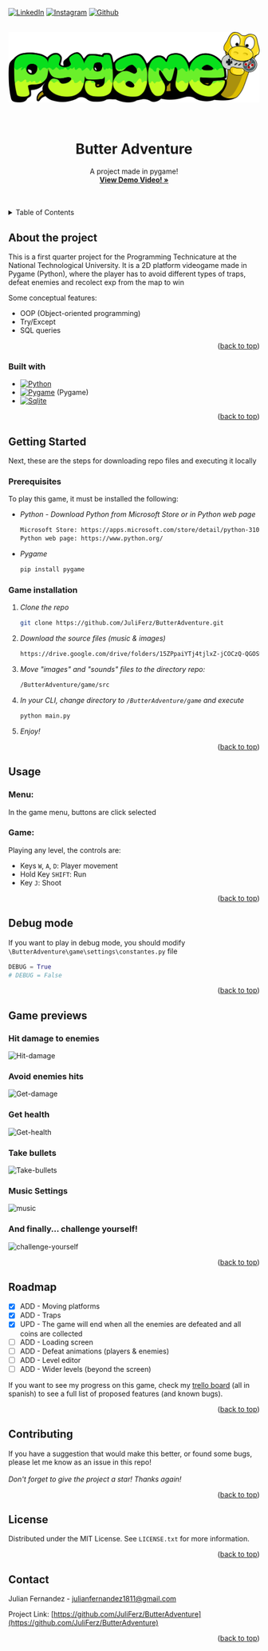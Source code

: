 <a name="readme-top"></a>
<!--
*** Project: Made in Pygame - Python
*** License: MIT License
*** Author: Julian Fernandez
-->

[![LinkedIn][linedin_img]][linkedin_link] [![Instagram][instagram_img]][instagram_link] [![Github][github_img]][github_link] 

<!-- PROJECT LOGO -->
<br />
<div align="center">
  <a>
    <img src="https://raw.githubusercontent.com/pygame/pygame/main/docs/reST/_static/pygame_logo.svg" alt="Logo">
  </a>
  <br />  <br />  <br />
  <h1 align="center">Butter Adventure</h1>

  <p align="center">
    A project made in pygame!
    <br />
    <a href="https://youtu.be/PAlTpb0GGug"><strong>View Demo Video! »</strong></a>
    <br />
  </p>
</div>


<br />
<br />
<!-- TABLE OF CONTENTS -->
<details>
  <summary>Table of Contents</summary>
  <ol>
    <li>
      <a href="#about-the-project">About the project</a>
      <ul>
        <li><a href="#built-with">Built with</a></li>
      </ul>
    </li>
    <li>
      <a href="#getting-started">Getting Started</a>
      <ul>
        <li><a href="#prerequisites">Prerequisites</a></li>
        <li><a href="#game-installation">Game installation</a></li>
      </ul>
    </li>
    <li><a href="#usage">Usage</a></li>
    <li><a href="#debug-mode">Debug mode</a></li>
    <li><a href="#game-previews">Game previews</a></li>
    <li><a href="#roadmap">Roadmap</a></li>
    <li><a href="#license">License</a></li>
    <li><a href="#contact">Contact</a></li>
  </ol>
</details>



<!-- ABOUT THE PROJECT -->
## About the project

This is a first quarter project for the Programming Technicature at the National Technological University.
It is a 2D platform videogame made in Pygame (Python), where the player has to avoid different types of traps, defeat enemies and recolect exp from the map to win

Some conceptual features:
* OOP (Object-oriented programming)
* Try/Except
* SQL queries
<p align="right">(<a href="#readme-top">back to top</a>)</p>



### Built with

* [![Python][python_img]][python_url]
* [![Pygame][python_img]][pygame_url] (Pygame)
* [![Sqlite][sqlite_img]][sqlite_url]

<p align="right">(<a href="#readme-top">back to top</a>)</p>


<!-- GETTING STARTED -->
## Getting Started

Next, these are the steps for downloading repo files and executing it locally

### Prerequisites

To play this game, it must be installed the following:

* _Python - Download Python from Microsoft Store or in Python web page_
  ```sh
  Microsoft Store: https://apps.microsoft.com/store/detail/python-310/9PJPW5LDXLZ5
  Python web page: https://www.python.org/
  ```
* _Pygame_
  ```sh
  pip install pygame
  ```

### Game installation

1. _Clone the repo_
   ```sh
   git clone https://github.com/JuliFerz/ButterAdventure.git
   ```
2. _Download the source files (music & images)_
   ```sh
   https://drive.google.com/drive/folders/15ZPpaiYTj4tjlxZ-jCOCzQ-QGOSwkSZ8?usp=share_link
   ```
3. _Move "images" and "sounds" files to the directory repo:_
   ```sh
   /ButterAdventure/game/src
   ```
4. _In your CLI, change directory to `/ButterAdventure/game` and execute_
   ```sh
   python main.py
   ```
5. _Enjoy!_
<p align="right">(<a href="#readme-top">back to top</a>)</p>



<!-- USAGE EXAMPLES -->
## Usage
### Menu:
In the game menu, buttons are click selected

### Game: 
Playing any level, the controls are:

* Keys `W`, `A`, `D`: Player movement
* Hold Key `SHIFT`: Run
* Key `J`: Shoot
<p align="right">(<a href="#readme-top">back to top</a>)</p>

## Debug mode
If you want to play in debug mode, you should modify `\ButterAdventure\game\settings\constantes.py` file
   ```py
   DEBUG = True
   # DEBUG = False
   ```

<p align="right">(<a href="#readme-top">back to top</a>)</p>

<!-- GAME PREVIEWS -->
## Game previews
### Hit damage to enemies
![Hit-damage](https://user-images.githubusercontent.com/97322714/206854945-a4913cb9-ddf9-48b4-83bf-ace99ceea5a5.gif)

### Avoid enemies hits
![Get-damage](https://user-images.githubusercontent.com/97322714/206855066-b8bb599c-5c53-4130-9008-ffb8925c7729.gif)

### Get health 
![Get-health](https://user-images.githubusercontent.com/97322714/206855082-9d28d315-8b4f-436e-b8d9-e66264fc7bfc.gif)

### Take bullets 
![Take-bullets](https://user-images.githubusercontent.com/97322714/206855110-514cea76-dd41-4d43-ae75-fe5b05b6d5d1.gif)

### Music Settings
![music](https://user-images.githubusercontent.com/97322714/206855151-6a4a58cf-47a8-457c-84ee-dff12e526aa3.gif)

### And finally... challenge yourself!
![challenge-yourself](https://user-images.githubusercontent.com/97322714/206855167-cf4b773d-f17e-4490-9501-8dabd2cccb24.gif)

<p align="right">(<a href="#readme-top">back to top</a>)</p>

<!-- ROADMAP -->
## Roadmap

- [x] ADD - Moving platforms
- [x] ADD - Traps
- [x] UPD - The game will end when all the enemies are defeated and all coins are collected
- [ ] ADD - Loading screen
- [ ] ADD - Defeat animations (players & enemies)
- [ ] ADD - Level editor
- [ ] ADD - Wider levels (beyond the screen)

If you want to see my progress on this game, check my [trello board](https://trello.com/b/HJ94PNx8/pygame)  (all in spanish) to see a full list of proposed features (and known bugs).


<p align="right">(<a href="#readme-top">back to top</a>)</p>


<!-- CONTRIBUTING -->
## Contributing

If you have a suggestion that would make this better, or found some bugs, please let me know as an issue in this repo!<br/><br/>
_Don't forget to give the project a star! Thanks again!_

<p align="right">(<a href="#readme-top">back to top</a>)</p>


<!-- LICENSE -->
## License

Distributed under the MIT License. See `LICENSE.txt` for more information.

<p align="right">(<a href="#readme-top">back to top</a>)</p>


<!-- CONTACT -->
## Contact

Julian Fernandez - julianfernandez1811@gmail.com

Project Link: [https://github.com/JuliFerz/ButterAdventure](https://github.com/JuliFerz/ButterAdventure)

<p align="right">(<a href="#readme-top">back to top</a>)</p>


<!-- MARKDOWN LINKS & IMAGES -->
[linedin_img]: https://img.shields.io/badge/LinkedIn-0077B5?style=for-the-badge&logo=linkedin&logoColor=white
[linkedin_link]: https://www.linkedin.com/in/julian-fernandez-707612180/
[instagram_img]: https://img.shields.io/badge/Instagram-E4405F?style=for-the-badge&logo=instagram&logoColor=white
[instagram_link]: https://www.instagram.com/juli_ferz/
[github_img]: https://img.shields.io/badge/GitHub-100000?style=for-the-badge&logo=github&logoColor=white
[github_link]: https://github.com/JuliFerz/
[python_img]: https://img.shields.io/badge/Python-FFD43B?style=for-the-badge&logo=python&logoColor=blue
[python_url]: https://www.python.org/
[pygame_url]: https://www.pygame.org/

[sqlite_img]: https://img.shields.io/badge/SQLite-07405E?style=for-the-badge&logo=sqlite&logoColor=white
[sqlite_url]: https://www.sqlite.org/index.html